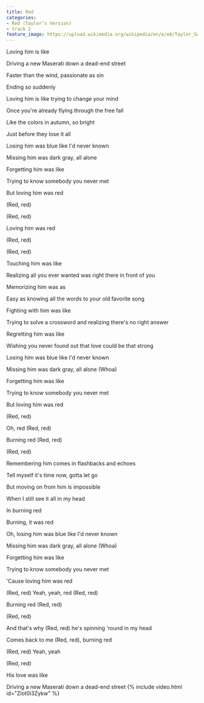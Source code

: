 ```yaml
---
title: Red
categories:
- Red (Taylor’s Version)
- track 2
feature_image: https://upload.wikimedia.org/wikipedia/en/e/e8/Taylor_Swift_-_Red.png
--- 
```

Loving him is like

Driving a new Maserati down a dead-end street

Faster than the wind, passionate as sin

Ending so suddenly

Loving him is like trying to change your mind

Once you're already flying through the free fall

Like the colors in autumn, so bright

Just before they lose it all

Losing him was blue like I'd never known

Missing him was dark gray, all alone

Forgetting him was like

Trying to know somebody you never met

But loving him was red

(Red, red)

(Red, red)

Loving him was red

(Red, red)

(Red, red)

Touching him was like

Realizing all you ever wanted was right there in front of you

Memorizing him was as

Easy as knowing all the words to your old favorite song

Fighting with him was like

Trying to solve a crossword and realizing there's no right answer

Regretting him was like

Wishing you never found out that love could be that strong

Losing him was blue like I'd never known

Missing him was dark gray, all alone (Whoa)

Forgetting him was like

Trying to know somebody you never met

But loving him was red

(Red, red)

Oh, red (Red, red)

Burning red (Red, red)

(Red, red)

Remembering him comes in flashbacks and echoes

Tell myself it's time now, gotta let go

But moving on from him is impossible

When I still see it all in my head

In burning red

Burning, it was red

Oh, losing him was blue like I'd never known

Missing him was dark gray, all alone (Whoa)

Forgetting him was like

Trying to know somebody you never met

'Cause loving him was red

(Red, red) Yeah, yeah, red (Red, red)

Burning red (Red, red)

(Red, red)

And that's why (Red, red) he's spinning 'round in my head

Comes back to me (Red, red), burning red

(Red, red) Yeah, yeah

(Red, red)

His love was like

Driving a new Maserati down a dead-end street
{% include video.html id="Zlot0i3Zykw" %}